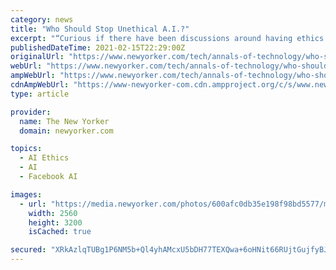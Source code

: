 ```yaml
---
category: news
title: "Who Should Stop Unethical A.I.?"
excerpt: "“Curious if there have been discussions around having ethics review boards at either conferences or with funding agencies (like IRB) to guide AI research,” one person wrote. (An organization ..."
publishedDateTime: 2021-02-15T22:29:00Z
originalUrl: "https://www.newyorker.com/tech/annals-of-technology/who-should-stop-unethical-ai"
webUrl: "https://www.newyorker.com/tech/annals-of-technology/who-should-stop-unethical-ai"
ampWebUrl: "https://www.newyorker.com/tech/annals-of-technology/who-should-stop-unethical-ai/amp"
cdnAmpWebUrl: "https://www-newyorker-com.cdn.ampproject.org/c/s/www.newyorker.com/tech/annals-of-technology/who-should-stop-unethical-ai/amp"
type: article

provider:
  name: The New Yorker
  domain: newyorker.com

topics:
  - AI Ethics
  - AI
  - Facebook AI

images:
  - url: "https://media.newyorker.com/photos/600afc0db35e198f98bd5577/master/pass/Hutson-AIEthics.jpg"
    width: 2560
    height: 3200
    isCached: true

secured: "XRkAzlqTUBg1P6NM5b+Ql4yhAMcxU5bDH77TEXQwa+6oHNit66RUjtGujfyBJ8/OmTFlrEnRopqd2RQOQI1cYI9SDHM3WiM8VinAuyMM9zC82W3dQD/0Rh6mlBW3EUvbU+aS2B0ihoM3rqf5abYMkPZdtcY4tkHXKXqDZFkpdJoLgSxzw9vc8TAuiDjnOLxkiLZ6JDogD4HeXRw3k/S466Y/mclGNHWe42hvO6Kl8quvv9goYcD5yCbokqp8b3UqAD1i5rBx3IF/knfajtdxj5KUFcS87U1UrcvMTpa+aL+prJu0EUBdenJaJT6lsgK4QvJ2LBzq9mm+1DXDBgNrOm6PFvyflfH2r+psjxmbiWA=;BqxuXnHXkXu2WX9Px29RYA=="
---
```


